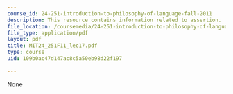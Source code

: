 ```yaml
---
course_id: 24-251-introduction-to-philosophy-of-language-fall-2011
description: This resource contains information related to assertion.
file_location: /coursemedia/24-251-introduction-to-philosophy-of-language-fall-2011/109b0ac47d147ac8c5a50eb98d22f197_MIT24_251F11_lec17.pdf
file_type: application/pdf
layout: pdf
title: MIT24_251F11_lec17.pdf
type: course
uid: 109b0ac47d147ac8c5a50eb98d22f197

---
```

None